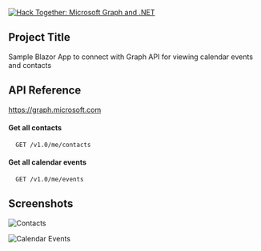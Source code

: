 
[![Hack Together: Microsoft Graph and .NET](https://img.shields.io/badge/Microsoft%20-Hack--Together-orange?style=for-the-badge&logo=microsoft)](https://github.com/microsoft/hack-together)
## Project Title

Sample Blazor App to connect with Graph API for viewing calendar events and contacts



## API Reference

https://graph.microsoft.com

#### Get all contacts

```http
  GET /v1.0/me/contacts
```

#### Get all calendar events

```http
  GET /v1.0/me/events
```



## Screenshots

![Contacts](https://github.com/irtazaali/hackathongraphapi/blob/release/alpha/templates/dotnet-blazor-server-app-microsoft-graph/Z02-Graph-Contact-View-Working.png)

![Calendar Events](https://github.com/irtazaali/hackathongraphapi/blob/release/alpha/templates/dotnet-blazor-server-app-microsoft-graph/Z04-Graph-Calendar-Event-View-Working.png)


